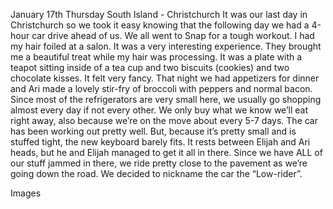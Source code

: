 January 17th Thursday
South Island - Christchurch
It was our last day in Christchurch so we took it easy knowing that the following day we had a
4-hour car drive ahead of us. We all went to Snap for a tough workout. I had my hair foiled
at a salon. It was a very interesting experience. They brought me a beautiful treat while my
hair was processing. It was a plate with a teapot sitting inside of a tea cup and two biscuits
(cookies) and two chocolate kisses. It felt very fancy.
That night we had appetizers for dinner and Ari made a lovely stir-fry of broccoli with peppers
and normal bacon. Since most of the refrigerators are very small here, we usually go shopping
almost every day if not every other. We only buy what we know we’ll eat right away, also
because we’re on the move about every 5-7 days.
The car has been working out pretty well. But, because it’s pretty small and is stuffed tight,
the new keyboard barely fits. It rests between Elijah and Ari heads, but he and Elijah managed
to get it all in there. Since we have ALL of our stuff jammed in there, we ride pretty close to the
pavement as we’re going down the road. We decided to nickname the car the “Low-rider”.

Images

